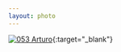 ```yaml
---
layout: photo
---
```


[![053 Arturo](https://c1.staticflickr.com/1/639/20717252765_9f9daacc04_c.jpg)](https://www.flickr.com/photos/131440297@N08/20717252765/){:target="_blank"}
